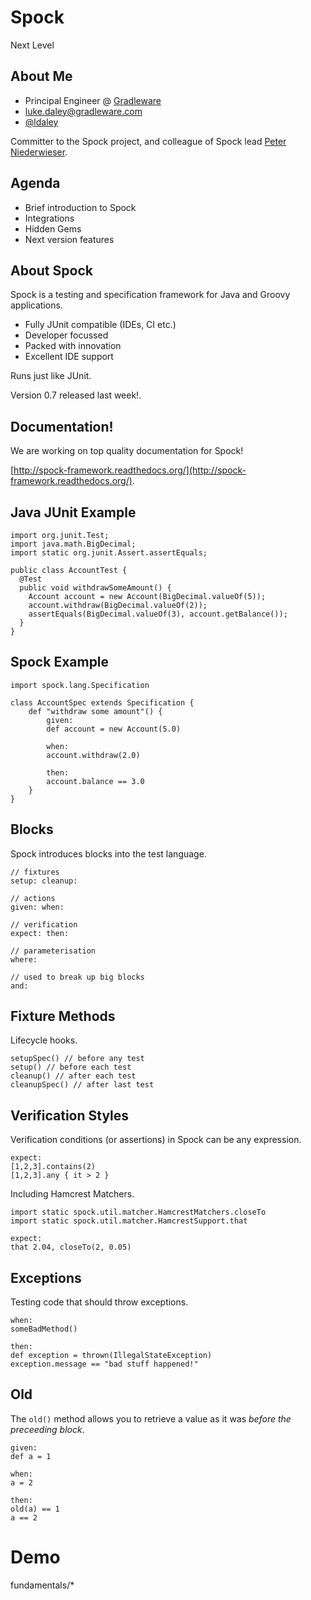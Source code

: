 # Spock

Next Level

## About Me

* Principal Engineer @ [Gradleware](http://gradleware.com/)
* [luke.daley@gradleware.com](mailto:luke.daley@gradleware.com)
* [@ldaley](http://twitter.com/ldaley)

Committer to the Spock project, and colleague of Spock lead [Peter Niederwieser](http://twitter.com/pniederw).

## Agenda

* Brief introduction to Spock
* Integrations
* Hidden Gems 
* Next version features

## About Spock

Spock is a testing and specification framework for Java and Groovy applications.

* Fully JUnit compatible (IDEs, CI etc.)
* Developer focussed
* Packed with innovation
* Excellent IDE support

Runs just like JUnit.

Version 0.7 released last week!.

## Documentation!

We are working on top quality documentation for Spock!

[http://spock-framework.readthedocs.org/](http://spock-framework.readthedocs.org/).


## Java JUnit Example

    import org.junit.Test;
    import java.math.BigDecimal;
    import static org.junit.Assert.assertEquals;

    public class AccountTest {
      @Test
      public void withdrawSomeAmount() {
        Account account = new Account(BigDecimal.valueOf(5));
        account.withdraw(BigDecimal.valueOf(2));
        assertEquals(BigDecimal.valueOf(3), account.getBalance());
      }
    }

## Spock Example

    import spock.lang.Specification

    class AccountSpec extends Specification {
        def "withdraw some amount"() {
            given:
            def account = new Account(5.0)

            when:
            account.withdraw(2.0)

            then:
            account.balance == 3.0
        }
    }

## Blocks

Spock introduces blocks into the test language.

    // fixtures
    setup: cleanup: 
    
    // actions
    given: when: 
    
    // verification
    expect: then: 
    
    // parameterisation
    where: 
    
    // used to break up big blocks
    and:

## Fixture Methods

Lifecycle hooks.

    setupSpec() // before any test
    setup() // before each test
    cleanup() // after each test
    cleanupSpec() // after last test

## Verification Styles

Verification conditions (or assertions) in Spock can be any expression.

    expect:
    [1,2,3].contains(2)
    [1,2,3].any { it > 2 }

Including Hamcrest Matchers.

    import static spock.util.matcher.HamcrestMatchers.closeTo
    import static spock.util.matcher.HamcrestSupport.that
    
    expect:
    that 2.04, closeTo(2, 0.05) 

## Exceptions

Testing code that should throw exceptions.

    when:
    someBadMethod()
    
    then:
    def exception = thrown(IllegalStateException)
    exception.message == "bad stuff happened!"

## Old

The `old()` method allows you to retrieve a value as it was *before the preceeding block*.

    given:
    def a = 1
    
    when:
    a = 2
    
    then:
    old(a) == 1
    a == 2

# Demo

fundamentals/*

